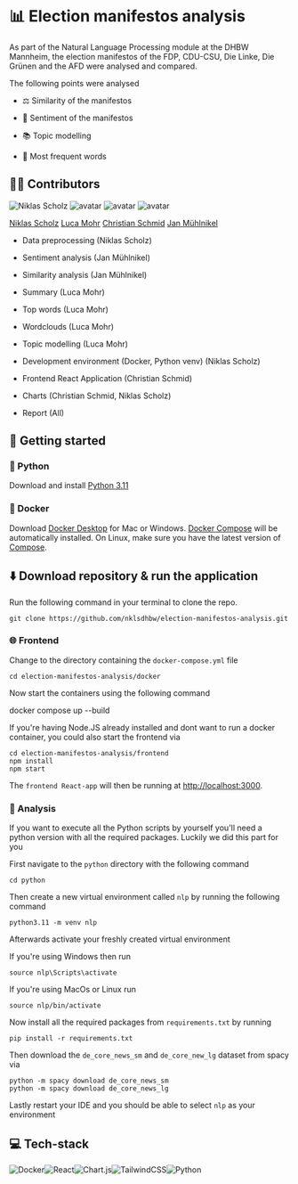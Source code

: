 # 📊 Election manifestos analysis

  

  

As part of the Natural Language Processing module at the DHBW Mannheim, the election manifestos of the FDP, CDU-CSU, Die Linke, Die Grünen and the AFD were analysed and compared.

  

  

The following points were analysed

  

  

- ⚖️ Similarity of the manifestos

  

  

- 👀 Sentiment of the manifestos

  

  

- 📚 Topic modelling

  

  

- 🧮 Most frequent words

  

  

## ✍🏼 Contributors

  

  

![Niklas Scholz](https://images.weserv.nl/?url=avatars.githubusercontent.com/u/96066220?v=4&h=100&w=100&fit=cover&mask=circle&maxage=7d) ![avatar](https://images.weserv.nl/?url=avatars.githubusercontent.com/u/96065475?v=4&h=100&w=100&fit=cover&mask=circle&maxage=7d) ![avatar](https://images.weserv.nl/?url=avatars.githubusercontent.com/u/28670581?v=4&h=100&w=100&fit=cover&mask=circle&maxage=7d) ![avatar](https://images.weserv.nl/?url=avatars.githubusercontent.com/u/96066381?v=4&h=100&w=100&fit=cover&mask=circle&maxage=7d)

  

  

[Niklas Scholz](https://github.com/nklsdhbw?tab=repositories) [Luca Mohr](https://github.com/Luca2732) [Christian Schmid](https://github.com/chris017) [Jan Mühlnikel](https://github.com/JanMuehlnikel)

  

- Data preprocessing (Niklas Scholz)

- Sentiment analysis (Jan Mühlnikel)

- Similarity analysis (Jan Mühlnikel)

- Summary (Luca Mohr)

- Top words (Luca Mohr)

- Wordclouds (Luca Mohr)

- Topic modelling (Luca Mohr)

- Development environment (Docker, Python venv) (Niklas Scholz)

- Frontend React Application (Christian Schmid)

- Charts (Christian Schmid, Niklas Scholz)

- Report (All)

  

  

## 🚀 Getting started

  

### 🐍 Python

  

Download and install [Python 3.11](https://www.python.org/downloads/)

  

### 🐳 Docker

  

Download [Docker Desktop](https://www.docker.com/products/docker-desktop/) for Mac or Windows. [Docker Compose](https://docs.docker.com/compose/) will be automatically installed. On Linux, make sure you have the latest version of [Compose](https://docs.docker.com/compose/install/).

  

  

  

## ⬇️ Download repository & run the application

  

Run the following command in your terminal to clone the repo.

  
  
  

	git clone https://github.com/nklsdhbw/election-manifestos-analysis.git

  
  
  

### 🌐 Frontend

  

Change to the directory containing the `docker-compose.yml` file

  

  

  

	cd election-manifestos-analysis/docker

  

  

  

Now start the containers using the following command

  

  

  

docker compose up --build

  
If you're having Node.JS already installed and dont want to run a docker container, you could also start the frontend via


	
	cd election-manifestos-analysis/frontend
	npm install
	npm start
  

The `frontend React-app` will then be running at [http://localhost:3000](http://localhost:3000/).

  

  

### 🔬 Analysis

  

If you want to execute all the Python scripts by yourself you'll need a python version with all the required packages. Luckily we did this part for you

  

  

First navigate to the `python` directory with the following command

  

	cd python

  

  

Then create a new virtual environment called `nlp` by running the following command

  

  

	python3.11 -m venv nlp

  

  

Afterwards activate your freshly created virtual environment

  

If you're using Windows then run

  

	source nlp\Scripts\activate

  

If you're using MacOs or Linux run

  

  

	source nlp/bin/activate

  

  

Now install all the required packages from `requirements.txt` by running

  

  

	pip install -r requirements.txt

  

Then download the `de_core_news_sm` and `de_core_new_lg` dataset from spacy via

  

	python -m spacy download de_core_news_sm
	python -m spacy download de_core_news_lg

  
  

Lastly restart your IDE and you should be able to select `nlp` as your environment

  

  

## 💻 Tech-stack

  

  

![Docker](https://img.shields.io/badge/docker-%230db7ed.svg?style=for-the-badge&logo=docker&logoColor=white)![React](https://img.shields.io/badge/react-%2320232a.svg?style=for-the-badge&logo=react&logoColor=%2361DAFB)![Chart.js](https://img.shields.io/badge/chart.js-F5788D.svg?style=for-the-badge&logo=chart.js&logoColor=white)![TailwindCSS](https://img.shields.io/badge/tailwindcss-%2338B2AC.svg?style=for-the-badge&logo=tailwind-css&logoColor=white)![Python](https://img.shields.io/badge/python-3670A0?style=for-the-badge&logo=python&logoColor=ffdd54)
